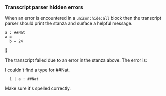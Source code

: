 
### Transcript parser hidden errors

When an error is encountered in a `unison:hide:all` block
then the transcript parser should print the stanza
and surface a helpful message.

```unison
a : ##Nat
a = 
  b = 24
```



🛑

The transcript failed due to an error in the stanza above. The error is:


  I couldn't find a type for ##Nat.
  
      1 | a : ##Nat
  
  Make sure it's spelled correctly.

